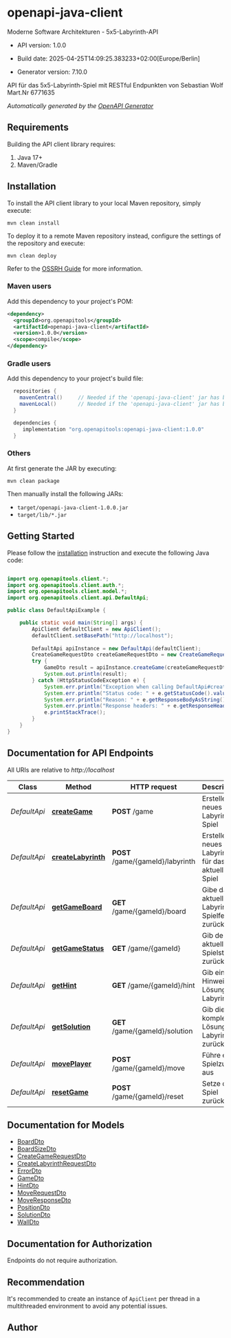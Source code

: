 # openapi-java-client

Moderne Software Architekturen - 5x5-Labyrinth-API

- API version: 1.0.0

- Build date: 2025-04-25T14:09:25.383233+02:00[Europe/Berlin]

- Generator version: 7.10.0

API für das 5x5-Labyrinth-Spiel mit RESTful Endpunkten von Sebastian Wolf Mart.Nr 6771635


*Automatically generated by the [OpenAPI Generator](https://openapi-generator.tech)*

## Requirements

Building the API client library requires:

1. Java 17+
2. Maven/Gradle

## Installation

To install the API client library to your local Maven repository, simply execute:

```shell
mvn clean install
```

To deploy it to a remote Maven repository instead, configure the settings of the repository and execute:

```shell
mvn clean deploy
```

Refer to the [OSSRH Guide](http://central.sonatype.org/pages/ossrh-guide.html) for more information.

### Maven users

Add this dependency to your project's POM:

```xml
<dependency>
  <groupId>org.openapitools</groupId>
  <artifactId>openapi-java-client</artifactId>
  <version>1.0.0</version>
  <scope>compile</scope>
</dependency>
```

### Gradle users

Add this dependency to your project's build file:

```groovy
  repositories {
    mavenCentral()     // Needed if the 'openapi-java-client' jar has been published to maven central.
    mavenLocal()       // Needed if the 'openapi-java-client' jar has been published to the local maven repo.
  }

  dependencies {
     implementation "org.openapitools:openapi-java-client:1.0.0"
  }
```

### Others

At first generate the JAR by executing:

```shell
mvn clean package
```

Then manually install the following JARs:

- `target/openapi-java-client-1.0.0.jar`
- `target/lib/*.jar`

## Getting Started

Please follow the [installation](#installation) instruction and execute the following Java code:

```java

import org.openapitools.client.*;
import org.openapitools.client.auth.*;
import org.openapitools.client.model.*;
import org.openapitools.client.api.DefaultApi;

public class DefaultApiExample {

    public static void main(String[] args) {
        ApiClient defaultClient = new ApiClient();
        defaultClient.setBasePath("http://localhost");
        
        DefaultApi apiInstance = new DefaultApi(defaultClient);
        CreateGameRequestDto createGameRequestDto = new CreateGameRequestDto(); // CreateGameRequestDto | 
        try {
            GameDto result = apiInstance.createGame(createGameRequestDto);
            System.out.println(result);
        } catch (HttpStatusCodeException e) {
            System.err.println("Exception when calling DefaultApi#createGame");
            System.err.println("Status code: " + e.getStatusCode().value());
            System.err.println("Reason: " + e.getResponseBodyAsString());
            System.err.println("Response headers: " + e.getResponseHeaders());
            e.printStackTrace();
        }
    }
}

```

## Documentation for API Endpoints

All URIs are relative to *http://localhost*

Class | Method | HTTP request | Description
------------ | ------------- | ------------- | -------------
*DefaultApi* | [**createGame**](docs/DefaultApi.md#createGame) | **POST** /game | Erstelle ein neues Labyrinth-Spiel
*DefaultApi* | [**createLabyrinth**](docs/DefaultApi.md#createLabyrinth) | **POST** /game/{gameId}/labyrinth | Erstelle ein neues Labyrinth für das aktuelle Spiel
*DefaultApi* | [**getGameBoard**](docs/DefaultApi.md#getGameBoard) | **GET** /game/{gameId}/board | Gibe das aktuelle Labyrinth-Spielfeld zurück
*DefaultApi* | [**getGameStatus**](docs/DefaultApi.md#getGameStatus) | **GET** /game/{gameId} | Gib den aktuellen Spielstatus zurück
*DefaultApi* | [**getHint**](docs/DefaultApi.md#getHint) | **GET** /game/{gameId}/hint | Gib einen Hinweis zur Lösung des Labyrinths
*DefaultApi* | [**getSolution**](docs/DefaultApi.md#getSolution) | **GET** /game/{gameId}/solution | Gib die komplette Lösung des Labyrinths zurück
*DefaultApi* | [**movePlayer**](docs/DefaultApi.md#movePlayer) | **POST** /game/{gameId}/move | Führe einen Spielzug aus
*DefaultApi* | [**resetGame**](docs/DefaultApi.md#resetGame) | **POST** /game/{gameId}/reset | Setze das Spiel zurück


## Documentation for Models

 - [BoardDto](docs/BoardDto.md)
 - [BoardSizeDto](docs/BoardSizeDto.md)
 - [CreateGameRequestDto](docs/CreateGameRequestDto.md)
 - [CreateLabyrinthRequestDto](docs/CreateLabyrinthRequestDto.md)
 - [ErrorDto](docs/ErrorDto.md)
 - [GameDto](docs/GameDto.md)
 - [HintDto](docs/HintDto.md)
 - [MoveRequestDto](docs/MoveRequestDto.md)
 - [MoveResponseDto](docs/MoveResponseDto.md)
 - [PositionDto](docs/PositionDto.md)
 - [SolutionDto](docs/SolutionDto.md)
 - [WallDto](docs/WallDto.md)


<a id="documentation-for-authorization"></a>
## Documentation for Authorization

Endpoints do not require authorization.


## Recommendation

It's recommended to create an instance of `ApiClient` per thread in a multithreaded environment to avoid any potential issues.

## Author



